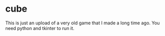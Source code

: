 # cube

This is just an upload of a very old game that I made a long time ago. You need python and tkinter to run it.
